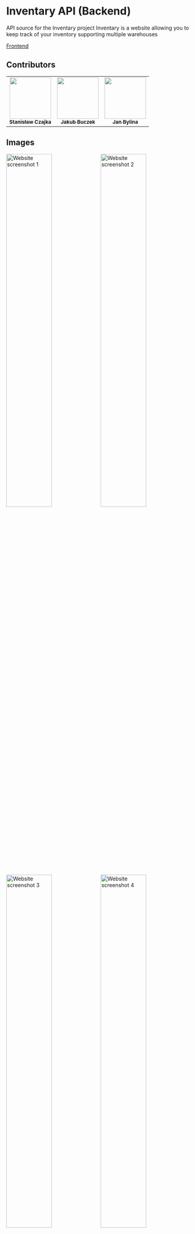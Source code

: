# Inventary API (Backend)

API source for the Inventary project
Inventary is a website allowing you to keep track of your inventory supporting multiple warehouses

<a href="https://github.com/skni-umcs/inventary-front">Frontend</a>

## Contributors

<table>
  <tr>
    <td align="center"><a href="https://github.com/Staszyslaw"><img src="https://avatars.githubusercontent.com/u/40602953?v=4" width="110px;" alt=""/><br /><sub><b>Stanisław Czajka</b></sub></a></td>
    <td align="center"><a href="https://github.com/Buczkek"><img src="https://avatars.githubusercontent.com/u/42646328?v=4" width="110px;" alt=""/><br /><sub><b>Jakub Buczek</b></sub></a></td>
    <td align="center"><a href="https://github.com/jasieqb"><img src="https://avatars.githubusercontent.com/u/37178939?v=4" width="110px;" alt=""/><br /><sub><b>Jan Bylina</b></sub></a></td>
  </tr>
</table>

## Images

<img src="https://github.com/skni-umcs/inventary-front/assets/42646328/c4c60c93-6720-4aa1-91be-fc3be9bad8c3" width="49%;" alt="Website screenshot 1"/>
<img src="https://github.com/skni-umcs/inventary-front/assets/42646328/d02215b2-8642-4f3e-ba9d-b43fa6f88d75" width="49%;" alt="Website screenshot 2"/>
<img src="https://github.com/skni-umcs/inventary-front/assets/42646328/4b30d80a-c4f8-4441-83d8-69027030a815" width="49%;" alt="Website screenshot 3"/>
<img src="https://github.com/skni-umcs/inventary-front/assets/42646328/2fee6bca-2806-4409-8924-efb2664d8ea2" width="49%;" alt="Website screenshot 4"/>


## Requirements

docker \
docker-compose

## Development
To start the development server, run the following command:
```bash
docker compose up -d
```

This will start the development server on port 8555 and database on port 3306.


